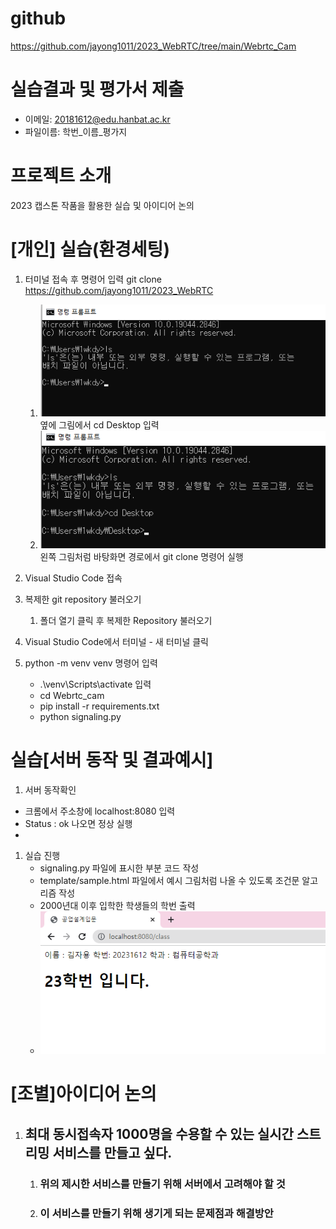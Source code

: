 # **github** #  
https://github.com/jayong1011/2023_WebRTC/tree/main/Webrtc_Cam

# 실습결과 및 평가서 제출
- 이메일: 20181612@edu.hanbat.ac.kr 
- 파일이름: 학번_이름_평가지

# **프로젝트 소개** #
2023 캡스톤 작품을 활용한 실습 및 아이디어 논의


# [개인] 실습(환경세팅) #
1. 터미널 접속 후 명령어 입력 git clone https://github.com/jayong1011/2023_WebRTC
   
   1. ![terminal](/image/img1.png) 옆에 그림에서 cd Desktop 입력
   2. ![terminal](image/img2.png ) 왼쪽 그림처럼 바탕화면 경로에서 git clone 명령어 실행
   

2. Visual Studio Code 접속
   
3. 복제한 git repository 불러오기
   1. 폴더 열기 클릭 후 복제한 Repository 불러오기 
    
4. Visual Studio Code에서 터미널 - 새 터미널 클릭

5. python -m venv venv 명령어 입력
   - .\venv\Scripts\activate 입력
    - cd Webrtc_cam
    - pip install -r requirements.txt
    - python signaling.py 
  


# 실습[서버 동작 및 결과예시] #
1. 서버 동작확인
  - 크롬에서 주소창에 localhost:8080 입력 
  - Status : ok 나오면 정상 실행 
- 
1. 실습 진행
   - signaling.py 파일에 표시한 부분 코드 작성
   - template/sample.html 파일에서 예시 그림처럼 나올 수 있도록 조건문 알고리즘 작성
   - 2000년대 이후 입학한 학생들의 학번 출력
   -  ![result](image/img5.png)
 
# [조별]아이디어 논의 
1. ## 최대 동시접속자 1000명을 수용할 수 있는 실시간 스트리밍 서비스를 만들고 싶다. 
   1. ### 위의 제시한 서비스를 만들기 위해 서버에서 고려해야 할 것
   2. ### 이 서비스를 만들기 위해 생기게 되는 문제점과 해결방안
   
